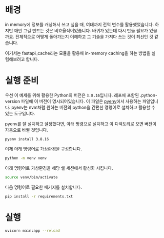 # 배경

in memory에 정보를 캐싱해서 쓰고 싶을 때, 여태까지 전역 변수를 활용했었습니다.
하지만 매번 그걸 만드는 것은 비효율적이었습니다.
바퀴가 있는데 다시 만들 필요가 있을까요.
전체적으로 어떻게 돌아가는지 이해하고 그 기술을 가져다 쓰는 것이 최선인 것 같습니다.

여기서는 fastapi_cache라는 모듈을 활용해 in-memory caching을 하는 방법을 실험해보려고 합니다.

# 실행 준비

우선 이 예제를 위해 활용한 Python의 버전은 `3.8.16`입니다.
레포에 포함된 .python-version 파일에 이 버전이 명시되어있습니다.
이 파일은 [pyenv](https://github.com/pyenv/pyenv)에서 사용하는 파일입니다.
pyenv는 nvm처럼 원하는 버전의 python을 간편한 명령어로 설치하고 활용할 수 있는 도구입니다.

pyenv를 잘 설치하고 설정했다면, 아래 명령으로 설치하고 이 디렉토리로 오면 버전이 자동으로 바뀔 것입니다.

```
pyenv install 3.8.16
```

이제 아래 명령어로 가상환경을 구성합니다.

```bash
python -m venv venv
```

아래 명령어로 가상환경을 해당 쉘 세션에서 활성화 시킵니다.

```bash
source venv/bin/activate
```

다음 명령어로 필요한 패키지를 설치합니다.

```bash
pip install -r requirements.txt
```

# 실행

```bash
uvicorn main:app --reload
```
